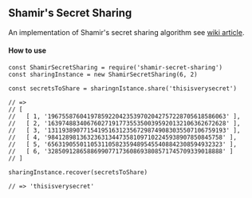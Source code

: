 ## Shamir's Secret Sharing

An implementation of Shamir's secret sharing algorithm see [wiki article](https://en.wikipedia.org/wiki/Shamir%27s_Secret_Sharing).

#### How to use

```JS
const ShamirSecretSharing = require('shamir-secret-sharing')
const sharingInstance = new ShamirSecretSharing(6, 2)

const secretsToShare = sharingnIstance.share('thisisverysecret')

// => 
// [
//   [ 1, '19675587604197859220423539702042757228705618586063' ],
//   [ 2, '16397488340676027191773553500395920132106362672628' ],
//   [ 3, '13119389077154195163123567298749083035507106759193' ],
//   [ 4, '9841289813632363134473581097102245938907850845758' ],
//   [ 5, '6563190550110531105823594895455408842308594932323' ],
//   [ 6, '3285091286588699077173608693808571745709339018888' ]
// ]

sharingInstance.recover(secretsToShare)

// => 'thisisverysecret'
```
